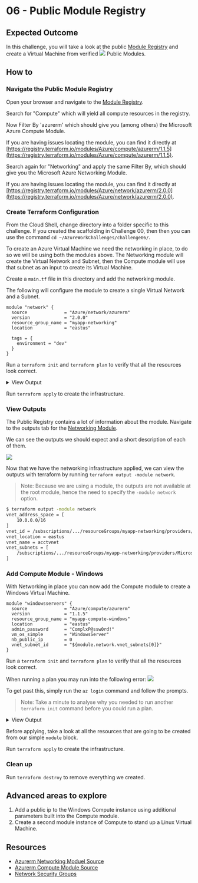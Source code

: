 # 06 - Public Module Registry

## Expected Outcome

In this challenge, you will take a look at the public [Module Registry](https://registry.terraform.io/) and create a Virtual Machine from verified ![](../../img/2018-05-14-07-27-11.png) Public Modules.

## How to

### Navigate the Public Module Registry

Open your browser and navigate to the [Module Registry](https://registry.terraform.io/). 

Search for "Compute" which will yield all compute resources in the registry.

Now Filter By 'azurerm' which should give you (among others) the Microsoft Azure Compute Module.

If you are having issues locating the module, you can find it directly at [https://registry.terraform.io/modules/Azure/compute/azurerm/1.1.5](https://registry.terraform.io/modules/Azure/compute/azurerm/1.1.5).

Search again for "Networking" and apply the same Filter By, which should give you the Microsoft Azure Networking Module.

If you are having issues locating the module, you can find it directly at [https://registry.terraform.io/modules/Azure/network/azurerm/2.0.0](https://registry.terraform.io/modules/Azure/network/azurerm/2.0.0).

### Create Terraform Configuration

From the Cloud Shell, change directory into a folder specific to this challenge. If you created the scaffolding in Challenge 00, then then you can use the command `cd ~/AzureWorkChallenges/challenge06/`.

To create an Azure Virtual Machine we need the networking in place, to do so we will be using both the modules above.
The Networking module will create the Virtual Network and Subnet, then the Compute module will use that subnet as an input to create its Virtual Machine.

Create a `main.tf` file in this directory and add the networking module.

The following will configure the module to create a single Virtual Network and a Subnet.

```hcl
module "network" {
  source              = "Azure/network/azurerm"
  version             = "2.0.0"
  resource_group_name = "myapp-networking"
  location            = "eastus"

  tags = {
    environment = "dev"
  }
}
```

Run a `terraform init` and `terraform plan` to verify that all the resources look correct.

<details><summary>View Output</summary>
<p>

```sh
An execution plan has been generated and is shown below.
Resource actions are indicated with the following symbols:
  + create

Terraform will perform the following actions:

  + module.network.azurerm_resource_group.network
      id:                   <computed>
      location:             "eastus"
      name:                 "myapp-networking"
      tags.%:               <computed>

  + module.network.azurerm_subnet.subnet
      id:                   <computed>
      address_prefix:       "10.0.1.0/24"
      ip_configurations.#:  <computed>
      name:                 "subnet1"
      resource_group_name:  "myapp-networking"
      virtual_network_name: "acctvnet"

  + module.network.azurerm_virtual_network.vnet
      id:                   <computed>
      address_space.#:      "1"
      address_space.0:      "10.0.0.0/16"
      location:             "eastus"
      name:                 "acctvnet"
      resource_group_name:  "myapp-networking"
      subnet.#:             <computed>
      tags.%:               "1"
      tags.environment:     "dev"


Plan: 3 to add, 0 to change, 0 to destroy.
```

</p>
</details>

Run `terraform apply` to create the infrastructure.

### View Outputs

The Public Registry contains a lot of information about the module. Navigate to the outputs tab for the [Networking Module](https://registry.terraform.io/modules/Azure/network/azurerm/2.0.0?tab=outputs).

We can see the outputs we should expect and a short description of each of them.

![](../../img/2018-05-14-08-18-48.png)

Now that we have the networking infrastructure applied, we can view the outputs with terraform by running `terraform output -module network`.

> Note: Because we are using a module, the outputs are not available at the root module, hence the need to specify the `-module network` option.

```sh
$ terraform output -module network
vnet_address_space = [
    10.0.0.0/16
]
vnet_id = /subscriptions/.../resourceGroups/myapp-networking/providers/Microsoft.Network/virtualNetworks/acctvnet
vnet_location = eastus
vnet_name = acctvnet
vnet_subnets = [
    /subscriptions/.../resourceGroups/myapp-networking/providers/Microsoft.Network/virtualNetworks/acctvnet/subnets/subnet1
]
```

### Add Compute Module - Windows

With Networking in place you can now add the Compute module to create a Windows Virtual Machine.

```hcl
module "windowsservers" {
  source              = "Azure/compute/azurerm"
  version             = "1.1.5"
  resource_group_name = "myapp-compute-windows"
  location            = "eastus"
  admin_password      = "ComplxP@ssw0rd!"
  vm_os_simple        = "WindowsServer"
  nb_public_ip        = 0
  vnet_subnet_id      = "${module.network.vnet_subnets[0]}"
}
```

Run a `terraform init` and `terraform plan` to verify that all the resources look correct.

When running a plan you may run into the following error:
![](../../img/2018-06-07-16-23-29.png)

To get past this, simply run the `az login` command and follow the prompts.

> Note: Take a minute to analyse why you needed to run another `terraform init` command before you could run a plan.

<details><summary>View Output</summary>
<p>

```sh
An execution plan has been generated and is shown below.
Resource actions are indicated with the following symbols:
  + create

Terraform will perform the following actions:

  + module.windowsservers.azurerm_availability_set.vm
      id:                                                               <computed>
      location:                                                         "eastus"
      managed:                                                          "true"
      name:                                                             "myvm-avset"
      platform_fault_domain_count:                                      "2"
      platform_update_domain_count:                                     "2"
      resource_group_name:                                              "myapp-compute"
      tags.%:                                                           <computed>

  + module.windowsservers.azurerm_network_interface.vm
      id:                                                               <computed>
      applied_dns_servers.#:                                            <computed>
      dns_servers.#:                                                    <computed>
      enable_ip_forwarding:                                             "false"
      internal_dns_name_label:                                          <computed>
      internal_fqdn:                                                    <computed>
      ip_configuration.#:                                               "1"
      ip_configuration.0.load_balancer_backend_address_pools_ids.#:     <computed>
      ip_configuration.0.load_balancer_inbound_nat_rules_ids.#:         <computed>
      ip_configuration.0.name:                                          "ipconfig0"
      ip_configuration.0.primary:                                       <computed>
      ip_configuration.0.private_ip_address:                            <computed>
      ip_configuration.0.private_ip_address_allocation:                 "dynamic"
      ip_configuration.0.public_ip_address_id:                          "${length(azurerm_public_ip.vm.*.id) > 0 ? element(concat(azurerm_public_ip.vm.*.id, list(\"\")), count.index) : \"\"}"
      ip_configuration.0.subnet_id:                                     "/subscriptions/27e9ff76-ce7b-4176-b2bb-4d3f40e1c999/resourceGroups/myapp-networking/providers/Microsoft.Network/virtualNetworks/acctvnet/subnets/subnet1"
      location:                                                         "eastus"
      mac_address:                                                      <computed>
      name:                                                             "nic-myvm-0"
      network_security_group_id:                                        "${azurerm_network_security_group.vm.id}"
      private_ip_address:                                               <computed>
      private_ip_addresses.#:                                           <computed>
      resource_group_name:                                              "myapp-compute"
      tags.%:                                                           <computed>
      virtual_machine_id:                                               <computed>

  + module.windowsservers.azurerm_network_security_group.vm
      id:                                                               <computed>
      location:                                                         "eastus"
      name:                                                             "myvm-3389-nsg"
      resource_group_name:                                              "myapp-compute"
      security_rule.#:                                                  "1"
      security_rule.0.access:                                           "Allow"
      security_rule.0.description:                                      "Allow remote protocol in from all locations"
      security_rule.0.destination_address_prefix:                       "*"
      security_rule.0.destination_port_range:                           "3389"
      security_rule.0.direction:                                        "Inbound"
      security_rule.0.name:                                             "allow_remote_3389_in_all"
      security_rule.0.priority:                                         "100"
      security_rule.0.protocol:                                         "tcp"
      security_rule.0.source_address_prefix:                            "*"
      security_rule.0.source_port_range:                                "*"
      tags.%:                                                           <computed>

  + module.windowsservers.azurerm_public_ip.vm
      id:                                                               <computed>
      domain_name_label:                                                "winsimplevmips"
      fqdn:                                                             <computed>
      ip_address:                                                       <computed>
      location:                                                         "eastus"
      name:                                                             "myvm-0-publicIP"
      public_ip_address_allocation:                                     "dynamic"
      resource_group_name:                                              "myapp-compute"
      tags.%:                                                           <computed>

  + module.windowsservers.azurerm_resource_group.vm
      id:                                                               <computed>
      location:                                                         "eastus"
      name:                                                             "myapp-compute"
      tags.%:                                                           "1"
      tags.source:                                                      "terraform"

  + module.windowsservers.azurerm_virtual_machine.vm-windows
      id:                                                               <computed>
      availability_set_id:                                              "${azurerm_availability_set.vm.id}"
      boot_diagnostics.#:                                               "1"
      boot_diagnostics.0.enabled:                                       "false"
      delete_data_disks_on_termination:                                 "false"
      delete_os_disk_on_termination:                                    "false"
      location:                                                         "eastus"
      name:                                                             "myvm0"
      network_interface_ids.#:                                          <computed>
      os_profile.#:                                                     "1"
      os_profile.249456377.admin_password:                              <sensitive>
      os_profile.249456377.admin_username:                              "azureuser"
      os_profile.249456377.computer_name:                               "myvm0"
      os_profile.249456377.custom_data:                                 <computed>
      os_profile_windows_config.#:                                      "1"
      os_profile_windows_config.429474957.additional_unattend_config.#: "0"
      os_profile_windows_config.429474957.enable_automatic_upgrades:    "false"
      os_profile_windows_config.429474957.provision_vm_agent:           "false"
      os_profile_windows_config.429474957.winrm.#:                      "0"
      resource_group_name:                                              "myapp-compute"
      storage_image_reference.#:                                        "1"
      storage_image_reference.3904372903.id:                            ""
      storage_image_reference.3904372903.offer:                         "WindowsServer"
      storage_image_reference.3904372903.publisher:                     "MicrosoftWindowsServer"
      storage_image_reference.3904372903.sku:                           "2016-Datacenter"
      storage_image_reference.3904372903.version:                       "latest"
      storage_os_disk.#:                                                "1"
      storage_os_disk.0.caching:                                        "ReadWrite"
      storage_os_disk.0.create_option:                                  "FromImage"
      storage_os_disk.0.disk_size_gb:                                   <computed>
      storage_os_disk.0.managed_disk_id:                                <computed>
      storage_os_disk.0.managed_disk_type:                              "Premium_LRS"
      storage_os_disk.0.name:                                           "osdisk-myvm-0"
      tags.%:                                                           "1"
      tags.source:                                                      "terraform"
      vm_size:                                                          "Standard_DS1_V2"

  + module.windowsservers.random_id.vm-sa
      id:                                                               <computed>
      b64:                                                              <computed>
      b64_std:                                                          <computed>
      b64_url:                                                          <computed>
      byte_length:                                                      "6"
      dec:                                                              <computed>
      hex:                                                              <computed>
      keepers.%:                                                        "1"
      keepers.vm_hostname:                                              "myvm"


Plan: 7 to add, 0 to change, 0 to destroy.
```

</p>
</details>

Before applying, take a look at all the resources that are going to be created from our simple `module` block.

Run `terraform apply` to create the infrastructure.

### Clean up

Run `terraform destroy` to remove everything we created.

## Advanced areas to explore

1. Add a public ip to the Windows Compute instance using additional parameters built into the Compute module.
1. Create a second module instance of Compute to stand up a Linux Virtual Machine.

## Resources

- [Azurerm Networking Moduel Source](https://github.com/Azure/terraform-azurerm-network)
- [Azurerm Compute Module Source](https://github.com/Azure/terraform-azurerm-compute)
- [Network Security Groups](https://docs.microsoft.com/en-us/azure/virtual-network/virtual-networks-nsg)
